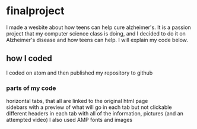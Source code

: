 # finalproject
I made a wesbite about how teens can help cure alzheimer's. It is a passion project that my computer science class is doing, and I decided to do it on Alzheimer's disease and how teens can help. I will explain my code below. 
## how I coded
I coded on atom and then published my repository to github
### parts of my code
horizontal tabs, that all are linked to the original html page  
sidebars with a preview of what will go in each tab but not clickable
different headers in each tab with all of the information, pictures (and an attempted video)
I also used AMP fonts and images 
